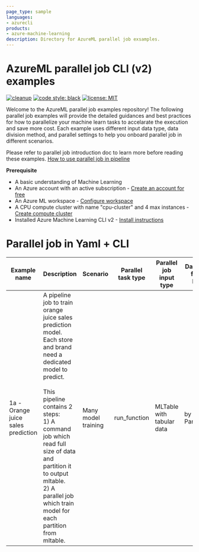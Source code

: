 ```yaml
---
page_type: sample
languages:
- azurecli
products:
- azure-machine-learning
description: Directory for AzureML parallel job exsamples.
---
```


# AzureML parallel job CLI (v2) examples

[![cleanup](https://github.com/Azure/azureml-examples/workflows/cleanup-cli/badge.svg)](https://github.com/Azure/azureml-examples/actions/workflows/cleanup-cli.yml)
[![code style: black](https://img.shields.io/badge/code%20style-black-000000.svg)](https://github.com/psf/black)
[![license: MIT](https://img.shields.io/badge/License-MIT-purple.svg)](../LICENSE)

Welcome to the AzureML parallel job examples repository! The following parallel job examples will provide the detailed guidances and best practices for how to parallelize your machine learn tasks to accelarate the execution and save more cost. Each example uses different input data type, data division method, and parallel settings to help you onboard parallel job in different scenarios. 

Please refer to parallel job introduction doc to learn more before reading these examples. [How to use parallel job in pipeline](https://learn.microsoft.com/en-us/azure/machine-learning/how-to-use-parallel-job-in-pipeline?tabs=cliv2)

**Prerequisite**
- A basic understanding of Machine Learning
- An Azure account with an active subscription - [Create an account for free](https://azure.microsoft.com/free/?WT.mc_id=A261C142F)
- An Azure ML workspace - [Configure workspace](https://learn.microsoft.com/en-us/azure/machine-learning/concept-workspace#create-a-workspace)
- A CPU compute cluster with name "cpu-cluster" and 4 max instances - [Create compute cluster](https://learn.microsoft.com/en-us/azure/machine-learning/how-to-create-attach-compute-cluster?tabs=azure-cli#create)
- Installed Azure Machine Learning CLI v2 - [Install instructions](https://learn.microsoft.com/en-us/azure/machine-learning/how-to-configure-cli?tabs=public#installation)
# Parallel job in Yaml + CLI
| Example name | Description | Scenario | Parallel task type | Parallel job input type | Data division for mini-batches | Output action | Link |
| ------------ | ----------- | -------- | ------------------ | ----------------------- | ------------------------------ | ------------- | ---- |
| 1a - Orange juice sales prediction | A pipeline job to train orange juice sales prediction model. Each store and brand need a dedicated model to predict.<br><br>This pipeline contains 2 steps:<br>1) A command job which read full size of data and partition it to output mltable.<br>2) A parallel job which train model for each partition from mltable. | Many model training | run_function | MLTable with tabular data | by Partition_keys | append row | [link](./1a_oj_sales_prediction/run-pipeline-cli.ipynb) |